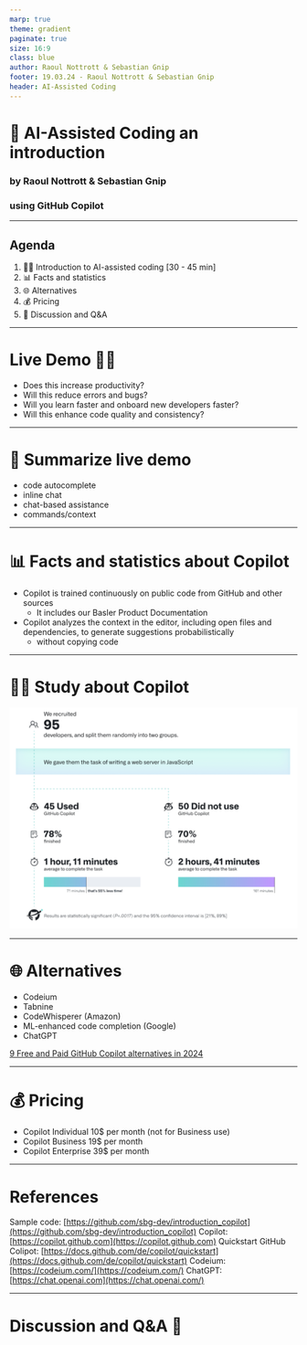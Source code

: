 ```yaml
---
marp: true
theme: gradient
paginate: true
size: 16:9
class: blue
author: Raoul Nottrott & Sebastian Gnip
footer: 19.03.24 - Raoul Nottrott & Sebastian Gnip
header: AI-Assisted Coding
---
```


<!-- _header: "" -->

# 🚀 AI-Assisted Coding an introduction
### by Raoul Nottrott & Sebastian Gnip
### using GitHub Copilot

<!-- _footer: "" -->
<!-- _paginate: fasle -->

---

## Agenda

1. :technologist: Introduction to AI-assisted coding [30 - 45 min]
2. 📊 Facts and statistics
3. 🌐 Alternatives
4. 💰 Pricing
5. :speech_balloon: Discussion and Q&A

---
# Live Demo :technologist:

- Does this increase productivity?
- Will this reduce errors and bugs?
- Will you learn faster and onboard new developers faster?
- Will this enhance code quality and consistency?

<!-- Notes:
Please note your questions and we will answer the later.

1. chat-based assistance
2. code autocomplete
3. comments to give context
4. inline chat
5. commands/context

-->
---

# 📖 Summarize live demo

- code autocomplete
- inline chat
- chat-based assistance
- commands/context

---

# 📊 Facts and statistics about Copilot

- Copilot is trained continuously on public code from GitHub and other sources
  - It includes our Basler Product Documentation
- Copilot analyzes the context in the editor, including open files and dependencies, to generate suggestions probabilistically
  - without copying code

---
<!-- _header: "" -->
# :scientist: Study about Copilot
![height:500 center](./.assets/Copilot_Study.png)
<!-- _footer: "https://github.blog/2022-09-07-research-quantifying-github-copilots-impact-on-developer-productivity-and-happiness/" -->

---

# 🌐 Alternatives

- Codeium
- Tabnine
- CodeWhisperer (Amazon)
- ML-enhanced code completion (Google)
- ChatGPT

[9 Free and Paid GitHub Copilot alternatives in 2024](https://www.tabnine.com/blog/github-copilot-alternatives/)

---

# 💰 Pricing

- Copilot Individual 10$ per month (not for Business use)
- Copilot Business 19$ per month
- Copilot Enterprise 39$ per month

---

# References

Sample code: [https://github.com/sbg-dev/introduction_copilot](https://github.com/sbg-dev/introduction_copilot)
Copilot: [https://copilot.github.com](https://copilot.github.com)
Quickstart GitHub Colipot: [https://docs.github.com/de/copilot/quickstart](https://docs.github.com/de/copilot/quickstart)
Codeium: [https://codeium.com/](https://codeium.com/)
ChatGPT: [https://chat.openai.com](https://chat.openai.com/)

---

 # Discussion and Q&A :thought_balloon:

<!-- Notes:

GitHub Copilot is used by over 1 million individual developers and tens of thousands of businesses, including over 50,000 paying business customers. 

According to a 2023 Stack Overflow survey, 55% of developers prefer Copilot as an AI programming assistant.

Copilot analyzes the context in the editor, including open files and dependencies, to generate suggestions probabilistically without copying code. 

With Copilot Enterprise, companies can customize Copilot to their codebase and processes. This includes creating fine-tuned private models.

Copilot collects user data like interactions and prompts to improve the experience. Feedback can be voluntarily submitted.

The Copilot Trust Center describes GitHub's commitments to privacy, such as excluding enterprise data from training.

Regular blog posts provide information on Copilot research, customer stories, and AI trends for developers.

The overall goal of Copilot is to help developers code happier and faster by automating routine tasks and providing context-aware assistance.

- Copilot is trained continuously on public code from GitHub and other sources to improve its suggestions over time. However, it does not directly copy or store code.

- Suggestions are generated based on a probabilistic understanding of context rather than memorizing snippets. This allows Copilot to adapt to different codebases and styles.

- In addition to code completions, Copilot provides chat assistance directly in IDEs, terminals, and GitHub.com. Developers can ask questions about their codebase. 

- Copilot is designed to be helpful, harmless, and honest. It aims to avoid insecure or unethical suggestions through techniques like constitutional AI.

- GitHub does not use Copilot Business or Enterprise customer data to train models. Customer data is only used to operate and improve the paid services.

- Research shows using Copilot can significantly boost productivity, job satisfaction, and code quality while reducing bugs. It helps developers focus on higher-level work.

- Additional paid features in Copilot Enterprise include custom models, integrated chat on GitHub.com, and tailored documentation search.

- GitHub offers professional services like guided workshops to help organizations adopt Copilot and maximize its benefits.

- The Copilot product is continually expanding to more languages, platforms, and use cases based on customer and market feedback.
-->